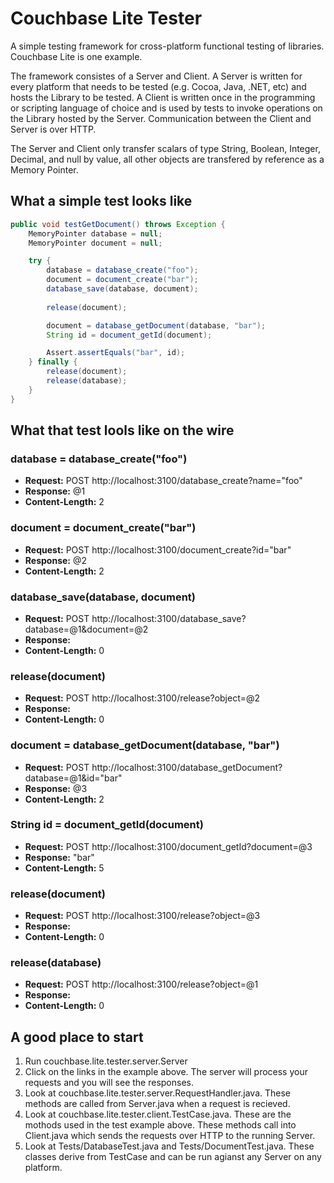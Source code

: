 # Couchbase Lite Tester

A simple testing framework for cross-platform functional testing of libraries. Couchbase Lite is one example.

The framework consistes of a Server and Client. A Server is written for every platform that needs to be tested (e.g. Cocoa, Java, .NET, etc) and hosts the Library to be tested. A Client is written once in the programming or scripting language of choice and is used by tests to invoke operations on the Library hosted by the Server. Communication between the Client and Server is over HTTP.

The Server and Client only transfer scalars of type String, Boolean, Integer, Decimal, and null by value, all other objects are transfered by reference as a Memory Pointer.

## What a simple test looks like

```java
public void testGetDocument() throws Exception {
    MemoryPointer database = null;
    MemoryPointer document = null;

    try {
        database = database_create("foo");
        document = document_create("bar");
        database_save(database, document);
            
        release(document);

        document = database_getDocument(database, "bar");
        String id = document_getId(document);

        Assert.assertEquals("bar", id);
    } finally {
        release(document);
        release(database);
    }
}
```

## What that test lools like on the wire

### database = database_create("foo")
* **Request:**  POST http://localhost:3100/database_create?name="foo"
* **Response:** @1
* **Content-Length:** 2

### document = document_create("bar")
* **Request:**  POST http://localhost:3100/document_create?id="bar"
* **Response:** @2
* **Content-Length:** 2

### database_save(database, document)
* **Request:**  POST http://localhost:3100/database_save?database=@1&document=@2
* **Response:** 
* **Content-Length:** 0

### release(document)
* **Request:**  POST http://localhost:3100/release?object=@2
* **Response:** 
* **Content-Length:** 0

### document = database_getDocument(database, "bar")
* **Request:**  POST http://localhost:3100/database_getDocument?database=@1&id="bar"
* **Response:** @3
* **Content-Length:** 2

### String id = document_getId(document)
* **Request:**  POST http://localhost:3100/document_getId?document=@3
* **Response:** "bar"
* **Content-Length:** 5

### release(document)
* **Request:**  POST http://localhost:3100/release?object=@3
* **Response:** 
* **Content-Length:** 0

### release(database)
* **Request:**  POST http://localhost:3100/release?object=@1
* **Response:** 
* **Content-Length:** 0

## A good place to start
1. Run couchbase.lite.tester.server.Server
2. Click on the links in the example above. The server will process your requests and you will see the responses.
3. Look at couchbase.lite.tester.server.RequestHandler.java. These methods are called from Server.java when a request is recieved.
4. Look at couchbase.lite.tester.client.TestCase.java. These are the mothods used in the test example above. These methods call into Client.java which sends the requests over HTTP to the running Server.
5. Look at Tests/DatabaseTest.java and Tests/DocumentTest.java. These classes derive from TestCase and can be run agianst any Server on any platform.
